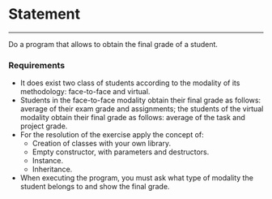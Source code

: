 # Statement

---

Do a program that allows to obtain the final grade of a student. 

### Requirements

* It does exist two class of students according to the modality of its methodology: face-to-face and virtual. 
* Students in the face-to-face modality obtain their final grade as follows: average of their exam grade and assignments; the students of the virtual modality obtain their final grade as follows: average of the task and project grade.
* For the resolution of the exercise apply the concept of:
  * Creation of classes with your own library.
  * Empty constructor, with parameters and destructors.
  * Instance.
  * Inheritance.
* When executing the program, you must ask what type of modality the student belongs to and show the final grade.

